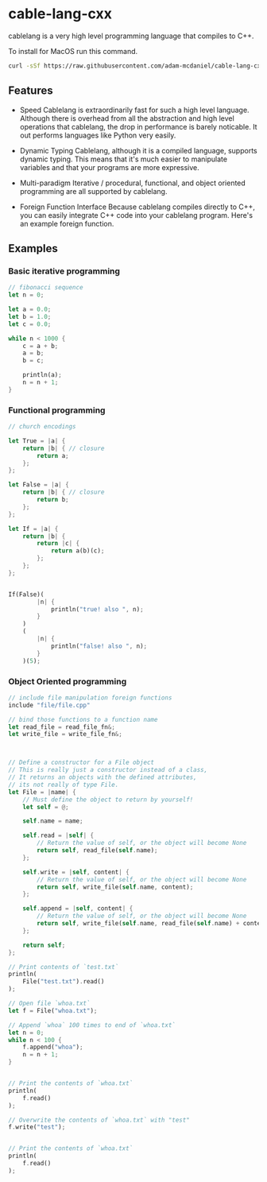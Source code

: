 # cable-lang-cxx

cablelang is a very high level programming language that compiles to C++.


To install for MacOS run this command.

```bash
curl -sSf https://raw.githubusercontent.com/adam-mcdaniel/cable-lang-cxx/master/install-mac.sh | sh
```



## Features
- Speed
    Cablelang is extraordinarily fast for such a high level language.
    Although there is overhead from all the abstraction and high level operations that cablelang, the drop in performance is barely noticable. It out performs languages like Python very easily.

- Dynamic Typing
    Cablelang, although it is a compiled language, supports dynamic typing. This means that it's much easier to manipulate variables and that your programs are more expressive.
    
- Multi-paradigm
    Iterative / procedural, functional, and object oriented programming are all supported by cablelang.

- Foreign Function Interface
    Because cablelang compiles directly to C++, you can easily integrate C++ code into your cablelang program. Here's an example foreign function.


## Examples

### Basic iterative programming 

```rust
// fibonacci sequence
let n = 0;

let a = 0.0;
let b = 1.0;
let c = 0.0;

while n < 1000 {
    c = a + b;
    a = b;
    b = c;

    println(a);
    n = n + 1;
}
```

### Functional programming 

```rust
// church encodings

let True = |a| {
    return |b| { // closure
        return a;
    }; 
};

let False = |a| {
    return |b| { // closure
        return b;
    }; 
};

let If = |a| {
    return |b| {
        return |c| {
            return a(b)(c);
        }; 
    }; 
};


If(False)(
        |n| {
            println("true! also ", n);
        }
    )
    (
        |n| {
            println("false! also ", n);
        }
    )(5);
```

### Object Oriented programming 

```rust
// include file manipulation foreign functions
include "file/file.cpp"

// bind those functions to a function name
let read_file = read_file_fn&;
let write_file = write_file_fn&;



// Define a constructor for a File object
// This is really just a constructor instead of a class,
// It returns an objects with the defined attributes,
// its not really of type File.
let File = |name| {
    // Must define the object to return by yourself!
    let self = @;

    self.name = name;

    self.read = |self| {
        // Return the value of self, or the object will become None
        return self, read_file(self.name);
    };

    self.write = |self, content| {
        // Return the value of self, or the object will become None
        return self, write_file(self.name, content);
    };

    self.append = |self, content| {
        // Return the value of self, or the object will become None
        return self, write_file(self.name, read_file(self.name) + content);
    };

    return self;
};

// Print contents of `test.txt`
println(
    File("test.txt").read()
);

// Open file `whoa.txt`
let f = File("whoa.txt");

// Append `whoa` 100 times to end of `whoa.txt`
let n = 0;
while n < 100 {
    f.append("whoa");
    n = n + 1;
}


// Print the contents of `whoa.txt`
println(
    f.read()
);

// Overwrite the contents of `whoa.txt` with "test"
f.write("test");


// Print the contents of `whoa.txt`
println(
    f.read()
);
```